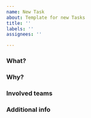 ```yaml
---
name: New Task
about: Template for new Tasks
title: ''
labels: ''
assignees: ''

---
```


### What?

### Why?

### Involved teams

### Additional info
